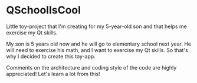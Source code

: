 # QSchoolIsCool
Little toy-project that I'm creating for my 5-year-old son and that helps me
exercise my Qt skills.

My son is 5 years old now and he will go to elementary school next year.  He
will need to exercise his math, and I want to exercise my Qt skills.  So that's
why I decided to create this toy-app.

Comments on the architecture and coding style of the code are highly
appreciated!  Let's learn a lot from this!
